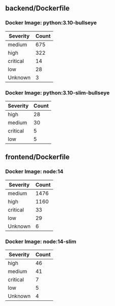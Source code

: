 ## backend/Dockerfile

### Docker Image: python:3.10-bullseye
| Severity | Count |
|----------|-------|
| medium | 675 |
| high | 322 |
| critical | 14 |
| low | 28 |
| Unknown | 3 |

### Docker Image: python:3.10-slim-bullseye
| Severity | Count |
|----------|-------|
| high | 28 |
| medium | 30 |
| critical | 5 |
| low | 5 |


## frontend/Dockerfile

### Docker Image: node:14
| Severity | Count |
|----------|-------|
| medium | 1476 |
| high | 1160 |
| critical | 33 |
| low | 29 |
| Unknown | 6 |

### Docker Image: node:14-slim
| Severity | Count |
|----------|-------|
| high | 46 |
| medium | 41 |
| critical | 7 |
| low | 5 |
| Unknown | 4 |